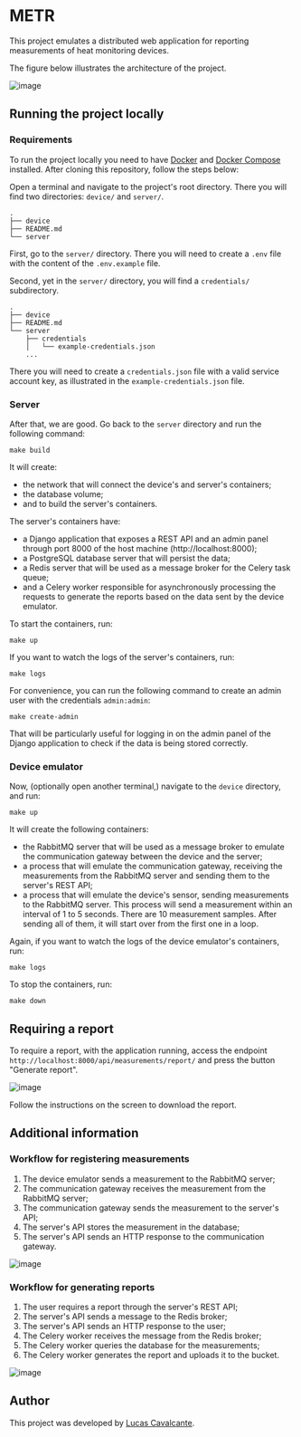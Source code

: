 # METR

This project emulates a distributed web application for reporting measurements of heat monitoring devices.

The figure below illustrates the architecture of the project.

![image](https://github.com/CavalcanteLucas/metr/assets/17774383/49d6d626-24d9-4f65-bc62-a4c275d28fef)


## Running the project locally

### Requirements

To run the project locally you need to have [Docker](https://www.docker.com/) and [Docker Compose](https://docs.docker.com/compose/) installed. After cloning this repository, follow the steps below:

Open a terminal and navigate to the project's root directory. There you will find two directories: `device/` and `server/`.
```
.
├── device
├── README.md
└── server
```

First, go to the `server/` directory. There you will need to create a `.env` file with the content of the `.env.example` file.

Second, yet in the `server/` directory, you will find a `credentials/` subdirectory.
```
.
├── device
├── README.md
└── server
    ├── credentials
    │   └── example-credentials.json
    ...
```

There you will need to create a `credentials.json` file with a valid service account key, as illustrated in the `example-credentials.json` file.

### Server

After that, we are good. Go back to the `server` directory and run the following command:
```
make build
```

It will create:
- the network that will connect the device's and server's containers;
- the database volume;
- and to build the server's containers.

The server's containers have:
- a Django application that exposes a REST API and an admin panel through port 8000 of the host machine (http://localhost:8000);
- a PostgreSQL database server that will persist the data;
- a Redis server that will be used as a message broker for the Celery task queue;
- and a Celery worker responsible for asynchronously processing the requests to generate the reports based on the data sent by the device emulator.

To start the containers, run:
```
make up
```

If you want to watch the logs of the server's containers, run:
```
make logs
```

For convenience, you can run the following command to create an admin user with the credentials `admin:admin`:
```
make create-admin
```

That will be particularly useful for logging in on the admin panel of the Django application to check if the data is being stored correctly.


### Device emulator

Now, (optionally open another terminal,) navigate to the `device` directory, and run:
```
make up
```

It will create the following containers:
- the RabbitMQ server that will be used as a message broker to emulate the communication gateway between the device and the server;
- a process that will emulate the communication gateway, receiving the measurements from the RabbitMQ server and sending them to the server's REST API;
- a process that will emulate the device's sensor, sending measurements to the RabbitMQ server. This process will send a measurement within an interval of 1 to 5 seconds. There are 10 measurement samples. After sending all of them, it will start over from the first one in a loop.

Again, if you want to watch the logs of the device emulator's containers, run:
```
make logs
```

To stop the containers, run:
```
make down
```

## Requiring a report

To require a report, with the application running, access the endpoint `http://localhost:8000/api/measurements/report/` and press the button "Generate report".

![image](https://github.com/CavalcanteLucas/metr/assets/17774383/57b9b76c-b540-4555-a6ce-1ffdc50f9d4a)

Follow the instructions on the screen to download the report.

## Additional information

### Workflow for registering measurements

1. The device emulator sends a measurement to the RabbitMQ server;
2. The communication gateway receives the measurement from the RabbitMQ server;
3. The communication gateway sends the measurement to the server's API;
4. The server's API stores the measurement in the database;
5. The server's API sends an HTTP response to the communication gateway.

![image](https://github.com/CavalcanteLucas/metr/assets/17774383/f40add1d-2c16-4b25-accb-da2d3a555713)


### Workflow for generating reports

1. The user requires a report through the server's REST API;
2. The server's API sends a message to the Redis broker;
3. The server's API sends an HTTP response to the user;
4. The Celery worker receives the message from the Redis broker;
5. The Celery worker queries the database for the measurements;
6. The Celery worker generates the report and uploads it to the bucket.

![image](https://github.com/CavalcanteLucas/metr/assets/17774383/87f13ccf-6dfd-4be1-8720-b3106eb063fb)


## Author

This project was developed by [Lucas Cavalcante](https://github.com/CavalcanteLucas).
